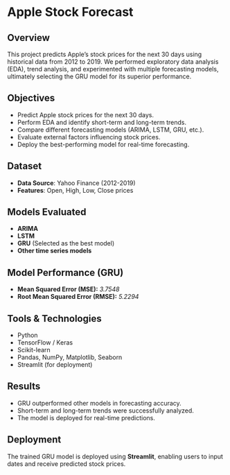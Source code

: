 # Apple Stock Forecast

## Overview  
This project predicts Apple’s stock prices for the next 30 days using historical data from 2012 to 2019. We performed exploratory data analysis (EDA), trend analysis, and experimented with multiple forecasting models, ultimately selecting the GRU model for its superior performance.  

## Objectives  
- Predict Apple stock prices for the next 30 days.  
- Perform EDA and identify short-term and long-term trends.  
- Compare different forecasting models (ARIMA, LSTM, GRU, etc.).  
- Evaluate external factors influencing stock prices.  
- Deploy the best-performing model for real-time forecasting.  

## Dataset  
- **Data Source**: Yahoo Finance (2012-2019)  
- **Features**: Open, High, Low, Close prices  

## Models Evaluated  
- **ARIMA**  
- **LSTM**  
- **GRU** (Selected as the best model)  
- **Other time series models**  

## Model Performance (GRU)  
- **Mean Squared Error (MSE):** *3.7548*  
- **Root Mean Squared Error (RMSE):** *5.2294*  

## Tools & Technologies  
- Python  
- TensorFlow / Keras  
- Scikit-learn  
- Pandas, NumPy, Matplotlib, Seaborn  
- Streamlit (for deployment)  

## Results  
- GRU outperformed other models in forecasting accuracy.  
- Short-term and long-term trends were successfully analyzed.  
- The model is deployed for real-time predictions.  

## Deployment  
The trained GRU model is deployed using **Streamlit**, enabling users to input dates and receive predicted stock prices.  
